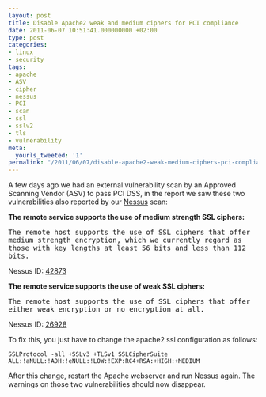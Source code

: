 ```yaml
---
layout: post
title: Disable Apache2 weak and medium ciphers for PCI compliance
date: 2011-06-07 10:51:41.000000000 +02:00
type: post
categories:
- linux
- security
tags:
- apache
- ASV
- cipher
- nessus
- PCI
- scan
- ssl
- sslv2
- tls
- vulnerability
meta:
  yourls_tweeted: '1'
permalink: "/2011/06/07/disable-apache2-weak-medium-ciphers-pci-compliance/"
---
```

A few days ago we had an external vulnerability scan by an Approved Scanning Vendor (ASV) to pass PCI DSS, in the report we saw these two vulnerabilities also reported by our [Nessus](www.nessus.org) scan:

**The remote service supports the use of medium strength SSL ciphers:**

<tt>The remote host supports the use of SSL ciphers that offer medium strength encryption, which we currently regard as those with key lengths at least 56 bits and less than 112 bits.</tt>

Nessus ID: [42873](http://www.nessus.org/plugins/index.php?view=single&id=42873)

**The remote service supports the use of weak SSL ciphers:**

<tt>The remote host supports the use of SSL ciphers that offer either weak encryption or no encryption at all.</tt>

Nessus ID: [26928](http://www.nessus.org/plugins/index.php?view=single&id=26928)

To fix this, you just have to change the apache2 ssl configuration as follows:

```
SSLProtocol -all +SSLv3 +TLSv1 SSLCipherSuite ALL:!aNULL:!ADH:!eNULL:!LOW:!EXP:RC4+RSA:+HIGH:+MEDIUM
```

After this change, restart the Apache webserver and run Nessus again. The warnings on those two vulnerabilities should now disappear.

